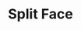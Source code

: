 ---
language: id
layout: product-item
title: Split Face
description: Description in &amp; Split Face
keyword: keyword in Split Face
image: /images/Split-Face-Mocha-Latte-4-1024x683.jpg
sub-title: Split Face
article-1: Split Face
title-right: Split Face
article-right: Split Face
title-2: Split Face
article-2: Split Face
article-3: Split Face
alt-slide1: Split Face
alt-slide2: Split Face
alt-slide3: Split Face
slide1: /images/Split-Face-Mocha-Latte-4-1024x683.jpg
slide2: /images/Split-Face-Mocha-Latte-1-2-1024x683.jpg
slide3: /images/Split-Face-Mocha-Latte-4-1024x683.jpg
---